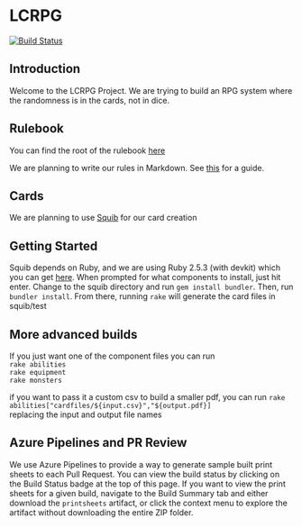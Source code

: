 # LCRPG
[![Build Status](https://dev.azure.com/rpcg/rpcg/_apis/build/status/RPCG.rpcg?branchName=master)](https://dev.azure.com/rpcg/rpcg/_build/latest?definitionId=1&branchName=master)

## Introduction

Welcome to the LCRPG Project. We are trying to build an RPG system where the randomness is in the cards, not in dice.

## Rulebook

You can find the root of the rulebook [here](rules/Intro.md)

We are planning to write our rules in Markdown. See [this](https://github.com/adam-p/markdown-here/wiki/Markdown-Cheatsheet) for a guide.

## Cards

We are planning to use [Squib](https://squib.rocks) for our card creation

## Getting Started

Squib depends on Ruby, and we are using Ruby 2.5.3 (with devkit) which you can get [here](https://www.ruby-lang.org/en/downloads/). When prompted for what components to install, just hit enter.
Change to the squib directory and run `gem install bundler`. Then, run `bundler install`.
From there, running `rake` will generate the card files in squib/test

## More advanced builds

If you just want one of the component files you can run  
`rake abilities`  
`rake equipment`  
`rake monsters`  
  
if you want to pass it a custom csv to build a smaller pdf, you can run 
`rake abilities["cardfiles/${input.csv}","${output.pdf}]`  
replacing the input and output file names

## Azure Pipelines and PR Review

We use Azure Pipelines to provide a way to generate sample built print sheets to each Pull Request. You can view the build status by clicking on the Build Status badge at the top of this page. If you want to view the print sheets for a given build, navigate to the Build Summary tab and either download the `printsheets` artifact, or click the context menu to explore the artifact without downloading the entire ZIP folder.
